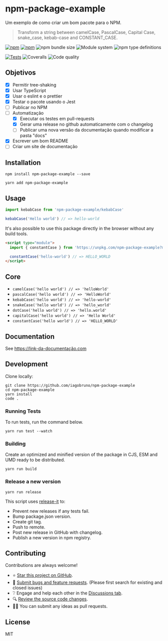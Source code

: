 # npm-package-example

Um exemplo de como criar um bom pacote para o NPM.

> Transform a string between camelCase, PascalCase, Capital Case, snake_case, kebab-case and CONSTANT_CASE.

[![npm](https://img.shields.io/npm/v/npm-package-example)](https://www.npmjs.com/package/npm-package-example)
[![npm](https://img.shields.io/npm/dt/npm-package-example)](https://www.npmjs.com/package/npm-package-example)
![npm bundle size](https://img.shields.io/bundlephobia/minzip/npm-package-example)
![Module system](https://img.shields.io/badge/module%20system-ESM%2C%20CJS%2C%20UMD-brightgreen)
![npm type definitions](https://img.shields.io/badge/types-TypeScript-blue)

[![Tests](https://github.com/iagobruno/npm-package-example/actions/workflows/tests.yml/badge.svg?branch=main&event=push)](https://github.com/iagobruno/npm-package-example/actions/workflows/tests.yml)
![Coveralls](https://img.shields.io/coveralls/github/iagobruno/npm-package-example)
![Code quality](https://img.shields.io/scrutinizer/quality/g/iagobruno/npm-package-example)

## Objetivos

- [x] Permitir tree-shaking
- [x] Usar TypeScript
- [x] Usar o eslint e o prettier
- [x] Testar o pacote usando o Jest
- [ ] Publicar no NPM
- [ ] Automatização
  - [x] Executar os testes em pull-requests
  - [x] Gerar uma release no github automaticamente com o changelog
  - [ ] Publicar uma nova versão da documentação quando modificar a pasta "docs"
- [x] Escrever um bom README
- [ ] Criar um site de documentação

## Installation

```
npm install npm-package-example --save
```

```
yarn add npm-package-example
```

## Usage

```ts
import kebabCase from 'npm-package-example/kebabCase'

kebabCase('Hello world') // => hello-world
```

It's also possible to use this package directly in the browser without any build tools.

```html
<script type="module">
  import { constantCase } from 'https://unpkg.com/npm-package-example?module'

  constantCase('hello-world') // => HELLO_WORLD
</script>
```

## Core

- `camelCase('hello world') // => 'helloWorld'`
- `pascalCase('hello world') // => 'HelloWorld'`
- `kebabCase('hello world') // => 'hello-world'`
- `snakeCase('hello world') // => 'hello_world'`
- `dotCase('hello world') // => 'hello.world'`
- `capitalCase('hello world') // => 'Hello World'`
- `constantCase('hello world') // => 'HELLO_WORLD'`

## Documentation

See https://link-da-documentação.com

## Development

Clone locally:

```
git clone https://github.com/iagobruno/npm-package-example
cd npm-package-example
yarn install
code .
```

### Running Tests

To run tests, run the command below.

```
yarn run test --watch
```

### Building

Create an optimized and minified version of the package in CJS, ESM and UMD ready to be distributed.

```
yarn run build
```

### Release a new version

```
yarn run release
```

This script uses [release-it](https://github.com/webpro/release-it) to:

- Prevent new releases if any tests fail.
- Bump package.json version.
- Create git tag.
- Push to remote.
- Post new release in GitHub with changelog.
- Publish a new version in npm registry.

## Contributing

Contributions are always welcome!

<!-- - ❤️ Sponsor this project. -->

- ⭐ [Star this project on GitHub](https://github.com/iagobruno/npm-package-example/stargazers).
- 🐞 [Submit bugs and feature requests](https://github.com/iagobruno/npm-package-example/issues/new). (Please first search for existing and closed issues)
- ❔ Engage and help each other in the [Discussions tab](https://github.com/iagobruno/npm-package-example/discussions).
- 🔍 [Review the source code changes](https://github.com/iagobruno/npm-package-example/pulls?q=is%3Apr+is%3Aopen+sort%3Aupdated-desc).
- 👨‍💻 You can submit any ideas as pull requests.

## License

MIT
